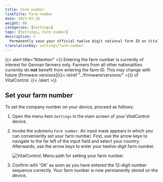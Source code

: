 ```yaml
---
title: Farm number
linkTitle: Farm number
date: 2023-07-26
weight: 80
categories: [Settings]
tags: [Settings, Farm number]
description: >
  Permanently save your official twelve digit national farm ID on VitalControl device.
translationKey: settings/farm-number
---
```

{{< alert title="Attention" >}}
Entering the farm number is currently of interest for German farmers only. Farmers from all other nationalities currently do **not** benefit from entering the farm ID. This may change with future [firmware versions]({{< relref "../firmware/versions/" >}}) of VitalControl.
{{< /alert >}}

## Set your farm number

To set the company number on your device, proceed as follows:

1. Open the menu item `Settings` in the main screen of your VitalControl device.

2. Invoke the submenu `Farm number`. An input mask appears in which you can conveniently set your farm number. First, use the arrow keys to navigate to the far left of the input field and select your country. Afterwards, use the arrow keys to enter your twelve-digit farm number.

   ![VitalControl: Menu path for setting your farm number](../images/farm-number.png "Setting your farm number")

3. Confirm with 'OK' as soon as you have entered the 12-digit number sequence correctly. Your farm number is now permanently stored on the device.
